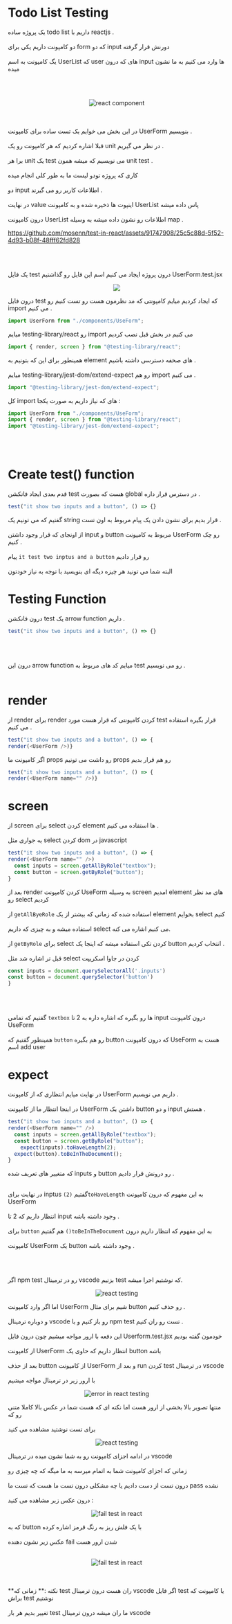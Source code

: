 # Todo List Testing 

یک پروژه ساده todo list داریم با reactjs . 
<br/> 
<br/> 
دو کامپونت داریم یکی برای form که دو input دورنش قرار گرفته 
<br/>
<br/>
یگ کامپونت به اسم UserList که user های که درون input ها وارد می کنیم به ما نشون میده

<br/> 
<br/> 

<p align="center">
 <img src='https://github.com/mosenn/test-in-react/assets/91747908/4152719c-314c-495e-b647-70b8723b110c' alt="react component" />
 <p>
<br/> 
<br/> 
در این بخش می خوایم یک تست ساده برای کامپونت UserForm بنویسیم .
<br/> 
<br/> 
  قبلا اشاره کردیم که هر کامپونت رو یک unit در نظر می گیریم .
<br/> 
<br/>
  برا هر unit یک test می نویسیم که میشه همون unit test . 
  <br/>
  <br/> 
  کاری که پروژه تودو لیست ما به طور کلی انجام میده 
   <br/>
  <br/> 
   دو input اطلاعات کاربر رو می گیرند . 
     <br/>
  <br/> 
  در نهایت value اینپوت ها  ذخیره شده و به کامپونت UserList پاس داده میشه
       <br/>
  <br/> 
  درون کامپونت UserList اطلاعات رو نشون داده میشه به وسیله map . 
  

https://github.com/mosenn/test-in-react/assets/91747908/25c5c88d-5f52-4d93-b08f-48fff62fd828


  
<br/>
  <br/>
  
  یک فایل test درون پروژه ایجاد می کنیم اسم این فایل رو گذاشتیم UserForm.test.jsx 
<p align='center'>
<img src='https://github.com/mosenn/test-in-react/assets/91747908/14e2fd37-fca4-4a45-89af-8dab4714e886'/>
</p>

درون فایل test که ایجاد کردیم میایم کامپونتی که مد نظرمون هست رو تست کنیم رو import می کنیم .
```javascript
import UserForm from "./components/UseForm";
```

میایم testing-library/react رو import می کنیم در بخش قبل نصب کردیم 

```javascript
import { render, screen } from "@testing-library/react";
```

همینطور برای این که بتونیم به element های صحفه دسترسی داشته باشیم . 
<br/>
<br/>
میایم testing-library/jest-dom/extend-expect رو هم import می کنیم . 

```javascript
import "@testing-library/jest-dom/extend-expect";
```

کل import های که نیاز داریم به صورت یکجا :
```javascript
import UserForm from "./components/UseForm";
import { render, screen } from "@testing-library/react";
import "@testing-library/jest-dom/extend-expect";
```
<br/>
<br/>

# Create test() function

قدم بعدی ایجاد فانکشن test هست که بصورت global در دسترس قرار داره .

```javascript
test("it show two inputs and a button", () => {}
```
گفتیم که می تونیم یک string قرار بدیم برای نشون دادن یک پیام مربوط به اون تست . 
<br/>
<br/>
از اونجای که قرار وجود داشتن input و button مربوط به کامپونت UserForm رو چک کنیم . 
<br/>
<br/>
پیام `it test two inptus and a button` رو قرار دادیم
<br/>
<br/>
البته شما می تونید هر چیزه دیگه ای بنویسید با توجه به نیاز خودتون

# Testing Function

درون فانکشن test یک arrow function داریم .
```javascript
test("it show two inputs and a button", () => {}
```
<br/>
<br/>

درون این arrow function میایم کد های مربوط به test رو می نویسیم . 
<br/> 
<br/> 

# render 

از render برای render کردن کامپونتی که قرار هست مورد test قرار بگیره استفاده می کنیم . 
```javascript
test("it show two inputs and a button", () => {
render(<UserForm />)}
```
اگر کامپونت ما props رو داشت می تونیم props رو هم قرار بدیم

```javascript
test("it show two inputs and a button", () => {
render(<UserForm name="" />)}
```

# screen 

از screen برای select کردن element ها استفاده می کنیم . 
<br/>
<br/>
یه جواری مثل select کردن dom در javascript 

```javascript
test("it show two inputs and a button", () => {
render(<UserForm name="" />)
  const inputs = screen.getAllByRole("textbox");
  const button = screen.getByRole("button");
}
```

بعد از render کردن کامپونت UseForm به وسیله screen امدیم element های مد نظر رو select کردیم
<br/>
<br/>
از `getAllByeRole` استفاده شده که زمانی که بیشتر از یک element بخوایم select کنیم
<br/>
<br/>
استفاده میشه و به چیزی که داریم select می کنیم اشاره می کنه.
<br/>
<br/>
از `getByRole` برای select کردن تکی استفاده میشه که اینجا یک button انتخاب کردیم .
<br/>
<br/>
قبل تر اشاره شد مثل select کردن در جاوا اسکریپت


```javascript
const inputs = document.querySelectorAll('.inputs')
const button = document.querySelector('button')
}
```
<br/>
<br/>

گفتیم که تمامی `textbox` ها رو بگیره که اشاره داره به 2 تا input درون کامپونت UseForm 
<br/>
<br/>
همینطور گفتیم که `button` رو هم بگیره button که درون کامپونت UseForm هست به اسم add user  

# expect

در نهایت میایم انتظاری که از کامپونت UserForm داریم می نویسیم .
<br/>
<br/>
در اینجا انتظار ما از کامپونت UserForm داشتن یک button و دو input هستش .

```javascript
test("it show two inputs and a button", () => {
render(<UserForm name="" />)
  const inputs = screen.getAllByRole("textbox");
  const button = screen.getByRole("button");
    expect(inputs).toHaveLength(2);
  expect(button).toBeInTheDocument();
}
```
که متغییر های تعریف شده inputs و button رو درونش قرار دادیم . 
<br/>
<br/>

در نهایت برای inptus گفتیم `(2)toHaveLength`  به این مغهوم که درون کامپونت UserForm 
<br/>
<br/>
انتظار داریم که 2 تا input وجود داشته باشه . 
<br/>
<br/>
برای `button` هم گفتیم `()toBeInTheDocument` به این مفهوم که انتظار داریم درون
<br/>
<br/>
کامپونت UserForm یک button وجود داشته باشه .

<br/>
<br/> 

اگر npm test رو در ترمینال vscode بزنیم test که نوشتیم اجرا میشه.
<p align='center'>
<img src='https://github.com/mosenn/test-in-react/assets/91747908/5f62cf65-f6f5-4c18-a270-7a59f5fdb8c9'  alt='react testing'>
</p>

اما اگر وارد کامپونت UserForm شیم برای مثال button رو حذف کنیم . 
<br/>
<br/>
و دوباره ترمینال vscode رو باز کنیم و با npm test تست رو ران کنیم . 
<br/>
<br/>
این دفعه با ارور مواجه میشیم چون درون فایل Userform.test.jsx خودمون گفته بودیم 
<br/>
<br/> 
از کامپونت UserForm انتظار داریم که حاوی یک button باشه
<br/>
<br/>
بعد از حذف button از کامپونت UserForm و بعد از run کردن test در ترمینال vscode
<br/>
<br/>
با ارور زیر در ترمینال مواجه میشیم 

<p align='center'>
<img src='https://github.com/mosenn/test-in-react/assets/91747908/9c16eac8-28c9-4f89-9dd3-cd6fdaae8c59'  alt='error in react testing'>
</p>

منتها تصویر بالا بخشی از ارور هست اما نکته ای که هست شما در عکس بالا کاملا متنی رو که 
<br/>
<br/> 
برای تست نوشتید مشاهده می کنید 

<p align='center'>
<img src='https://github.com/mosenn/test-in-react/assets/91747908/57a9a695-3c82-4d12-a12d-0a73ced6b0bd'  alt='react testing'>
</p>

در ادامه اجزای کامپونت رو به شما نشون میده در ترمینال vscode 
<br/>
<br/>
زمانی که اجزای کامپونت شما به اتمام میرسه به ما میگه که چه چیزی رو 
<br/>
<br/> 
درون تست از دست دادیم یا چه مشکلی درون تست ما هست که تست ما pass نشده 
<br/>
<br/>
درون عکس زیر مشاهده می کنید :  

<p align='center'>
<img src='https://github.com/mosenn/test-in-react/assets/91747908/f12291e0-4368-4694-9abf-1953dde629d8'  alt='fail test in react'>
</p>
که به button با یک فلش ریز به رنگ قرمز اشاره کرده
<br/>
<br/>
عکس زیر نشون دهنده fail شدن ارور هست
<br/>
<br/>
<p align='center'>
<img src='https://github.com/mosenn/test-in-react/assets/91747908/f72a16d9-d5d0-4b62-a42c-028b72b46e9b'  alt='fail test in react'>
</p>
<br/>
<br/>
**نکته :** 
زمانی که test ران هست درون ترمینال vscode اگر فایل test یا کامپونت که براش test نوشتیم 
<br/>
<br/>
تغییر بدیم هر بار test ما ران میشه درون ترمینال vscode

